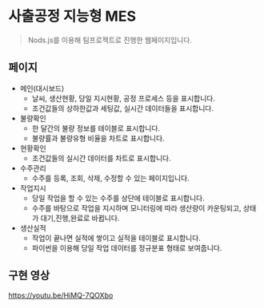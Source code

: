 # 사출공정 지능형 MES
> Nods.js를 이용해 팀프로젝트로 진행한 웹페이지입니다.

## 페이지
* 메인(대시보드)
  * 날씨, 생산현황, 당일 지시현황, 공정 프로세스 등을 표시합니다.
  * 조건값들의 상하한값과 세팅값, 실시간 데이터들을 표시합니다.
* 불량확인
  * 한 달간의 불량 정보를 테이블로 표시합니다.
  * 불량률과 불량유형 비율을 차트로 표시합니다.
* 현황확인
  * 조건값들의 실시간 데이터를 차트로 표시합니다.
* 수주관리
  * 수주를 등록, 조회, 삭제, 수정할 수 있는 페이지입니다.
* 작업지시
  * 당일 작업을 할 수 있는 수주를 상단에 테이블로 표시합니다.
  * 수주를 바탕으로 작업을 지시하며 모니터링에 따라 생산량이 카운팅되고, 상태가 대기,진행,완료로 바뀝니다.
* 생산실적
  * 작업이 끝나면 실적에 쌓이고 실적을 테이블로 표시합니다.
  * 파이썬을 이용해 당일 작업 데이터를 정규분표 형태로 보여줍니다.

## 구현 영상
https://youtu.be/HiMQ-7QOXbo
